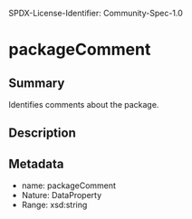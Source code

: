 SPDX-License-Identifier: Community-Spec-1.0

# packageComment

## Summary

Identifies comments about the package.

## Description


## Metadata

- name: packageComment
- Nature: DataProperty
- Range: xsd:string
